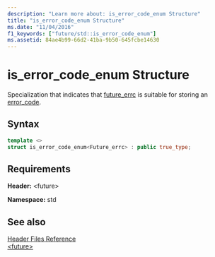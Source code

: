 ```yaml
---
description: "Learn more about: is_error_code_enum Structure"
title: "is_error_code_enum Structure"
ms.date: "11/04/2016"
f1_keywords: ["future/std::is_error_code_enum"]
ms.assetid: 84ae4b99-66d2-41ba-9b50-645fcbe14630
---
```

# is_error_code_enum Structure

Specialization that indicates that [future_errc](../standard-library/future-enums.md#future_errc) is suitable for storing an [error_code](../standard-library/error-code-class.md).

## Syntax

```cpp
template <>
struct is_error_code_enum<Future_errc> : public true_type;
```

## Requirements

**Header:** \<future>

**Namespace:** std

## See also

[Header Files Reference](../standard-library/cpp-standard-library-header-files.md)\
[\<future>](../standard-library/future.md)
